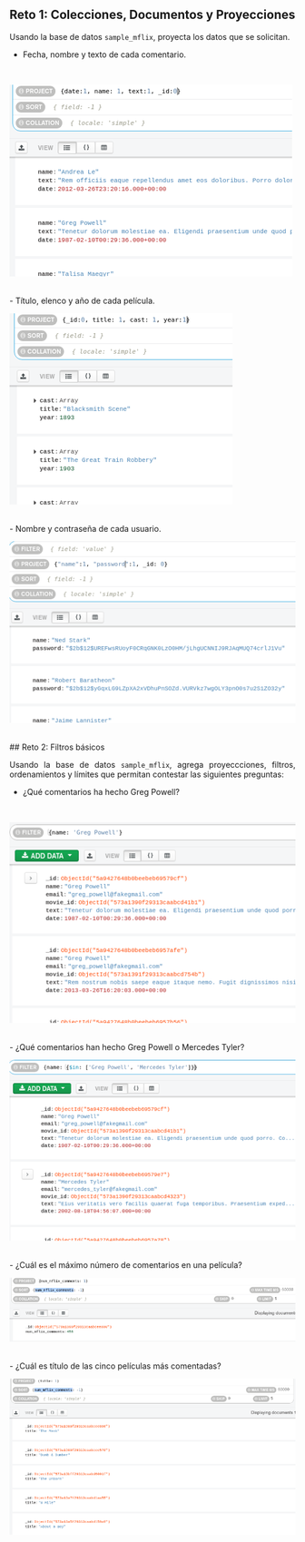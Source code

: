 ## Reto 1: Colecciones, Documentos y Proyecciones

<div style="text-align: justify;">

Usando la base de datos `sample_mflix`, proyecta los datos que se solicitan.

- Fecha, nombre y texto de cada comentario.
</br>

![01](img/01.png)

</br>
- Título, elenco y año de cada película.
</br>

![02](img/02.png)

</br>
- Nombre y contraseña de cada usuario.
</br>

![03](img/03.png)

<br/>


</div>
## Reto 2: Filtros básicos

<div style="text-align: justify;">

Usando la base de datos `sample_mflix`, agrega proyeccciones, filtros, ordenamientos y límites que permitan contestar las siguientes preguntas:

- ¿Qué comentarios ha hecho Greg Powell?
<br/>

![04](img/04.png)

<br/>
- ¿Qué comentarios han hecho Greg Powell o Mercedes Tyler?
<br/>

![05](img/05.png)

<br/>
- ¿Cuál es el máximo número de comentarios en una película?
<br/>

![06](img/06.png)

<br/>
- ¿Cuál es título de las cinco películas más comentadas?
<br/>

![07](img/07.png)

</div>
